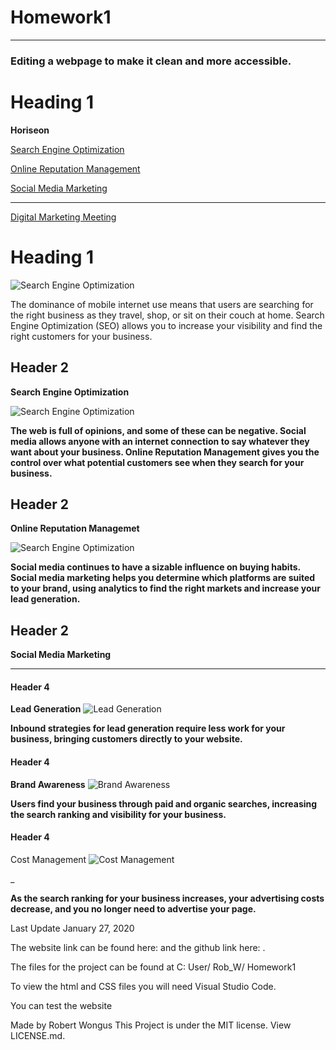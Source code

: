 # Homework1
_________________________________________________________________
### Editing a webpage to make it clean and more accessible. 

<!-- Headings  -->

# Heading 1
<!-- This Text is Bold -->
__Horiseon__

<!-- Links/ UL -->
[Search Engine Optimization](https://robwongus.github.io/Homework1/search-engine-optimization.jpg)

[Online Reputation Management](https://robwongus.github.io/Homework1/onlinereputationmanagement.jpg)

[Social Media Marketing](https://robwongus.github.io/Homework1/socialmediamarketing.jpg)
<!-- Horizontal Rule -->
___

<!-- Background Image -->
[Digital Marketing Meeting](https://github.com/RobWongus/Homework1/blob/master/digital-marketing-meeting.jpg?raw=true)

# Heading 1

<!-- image -->
![Search Engine Optimization](https://robwongus.github.io/Homework1/search-engine-optimization.jpg)
 <!-- Block Quote -->
 <p>The dominance of mobile internet use means that users are searching for the right business as they travel, shop, or sit on their couch at home. Search Engine Optimization (SEO) allows you to increase your visibility and find the right customers for your business.</p>

## Header 2
<!-- Bold Text -->
__Search Engine Optimization__

![Search Engine Optimization](https://robwongus.github.io/Homework1/online-reputation-management.jpg)

<!-- Inline Code Block -->
<!-- Bold Text -->
__<p>The web is full of opinions, and some of these can be negative. Social media allows anyone with an internet connection to say whatever they want about your business. Online Reputation Management gives you the control over what potential customers see when they search for your business.</p>__

## Header 2
<!-- Bold Text -->
__Online Reputation Managemet__

![Search Engine Optimization](https://robwongus.github.io/Homework1/social-media-marketing.jpg)

<!-- Inline Code Block -->
<!-- Bold Text -->
__<p>Social media continues to have a sizable influence on buying habits. Social media marketing helps you determine which platforms are suited to your brand, using analytics to find the right markets and increase your lead generation.</p>__

## Header 2
<!-- Bold Text -->
__Social Media Marketing__

<!-- Horizontal Rule -->
___
<!-- Right column on webpage -->

#### Header 4
<!-- Bold Text -->
__Lead Generation__
![Lead Generation](https://robwongus.github.io/Homework1/lead-generation.jpg)

<!-- inline code block -->
<!-- Bold Text -->
__<p>Inbound strategies for lead generation require less work for your business, bringing customers directly to your website.</p>__

#### Header 4
<!-- Bold Text -->
__Brand Awareness__
![Brand Awareness](https://robwongus.github.io/Homework1/brand-awareness.jpg)

<!-- Inline Code Block -->
<!-- Bold Text -->
__<p>Users find your business through paid and organic searches, increasing the search ranking and visibility for your business.<p>__

#### Header 4
<!-- Bold Text -->
Cost Management
![Cost Management](https://robwongus.github.io/Homework1/cost-management.jpg)

<!-- Inline Code Block -->
<!-- Bold Text -->
___<p>As the search ranking for your business increases, your advertising costs decrease, and you no longer need to advertise your page.</p>__








Last Update January 27, 2020

The website link can be found here: and the github link here:  .

 The files for the project can be found at C: User/ Rob_W/ Homework1

To view the html  and CSS files you will need Visual Studio Code.

You can test the website 

Made by Robert Wongus
This Project is under the MIT license. View LICENSE.md. 
